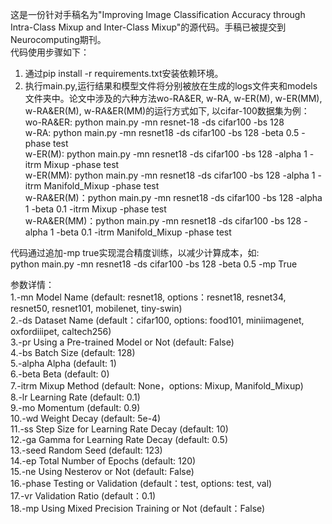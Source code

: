 这是一份针对手稿名为"Improving Image Classification Accuracy through Intra-Class Mixup and Inter-Class Mixup"的源代码。手稿已被提交到Neurocomputing期刊。  
代码使用步骤如下：  
1. 通过pip install -r requirements.txt安装依赖环境。  
2. 执行main.py,运行结果和模型文件将分别被放在生成的logs文件夹和models文件夹中。论文中涉及的六种方法wo-RA&ER, w-RA, w-ER(M), w-ER(MM), w-RA&ER(M), w-RA&ER(MM)的运行方式如下, 以cifar-100数据集为例：  
wo-RA&ER: python main.py -mn resnet-18 -ds cifar100 -bs 128  
w-RA: python main.py -mn resnet18 -ds cifar100 -bs 128 -beta 0.5 -phase test  
w-ER(M): python main.py -mn resnet18 -ds cifar100 -bs 128 -alpha 1 -itrm Mixup -phase test  
w-ER(MM): python main.py -mn resnet18 -ds cifar100 -bs 128 -alpha 1 -itrm Manifold_Mixup -phase test  
w-RA&ER(M)：python main.py -mn resnet18 -ds cifar100 -bs 128 -alpha 1 -beta 0.1 -itrm Mixup -phase test  
w-RA&ER(MM)：python main.py -mn resnet18 -ds cifar100 -bs 128 -alpha 1 -beta 0.1 -itrm Manifold_Mixup -phase test  

代码通过追加-mp true实现混合精度训练，以减少计算成本，如:  
python main.py -mn resnet18 -ds cifar100 -bs 128 -beta 0.5 -mp True  
  
参数详情：  
1.-mn           Model Name (default: resnet18, options：resnet18, resnet34, resnet50, resnet101, mobilenet, tiny-swin)  
2.-ds           Dataset Name (default：cifar100, options: food101, miniimagenet, oxfordiiipet, caltech256)  
3.-pr           Using a Pre-trained Model or Not (default: False)  
4.-bs           Batch Size (default: 128)  
5.-alpha        Alpha (default: 1)  
6.-beta         Beta (default: 0)  
7.-itrm         Mixup Method (default: None，options: Mixup, Manifold_Mixup)  
8.-lr           Learning Rate (default: 0.1)  
9.-mo           Momentum (default: 0.9)  
10.-wd          Weight Decay (default: 5e-4)  
11.-ss          Step Size for Learning Rate Decay (default: 10)  
12.-ga          Gamma for Learning Rate Decay (default: 0.5)  
13.-seed        Random Seed (default: 123)  
14.-ep          Total Number of Epochs (default: 120)  
15.-ne          Using Nesterov or Not (default: False)  
16.-phase       Testing or Validation (default：test, options: test, val)  
17.-vr          Validation Ratio (default：0.1)  
18.-mp          Using Mixed Precision Training or Not (default：False)  
